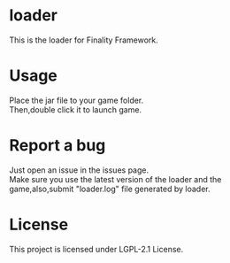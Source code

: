 # loader   
This is the loader for Finality Framework.

# Usage
Place the jar file to your game folder.  
Then,double click it to launch game.

# Report a bug  
Just open an issue in the issues page.  
Make sure you use the latest version of the loader and the game,also,submit "loader.log" file generated by loader.  

# License
This project is licensed under LGPL-2.1 License.
